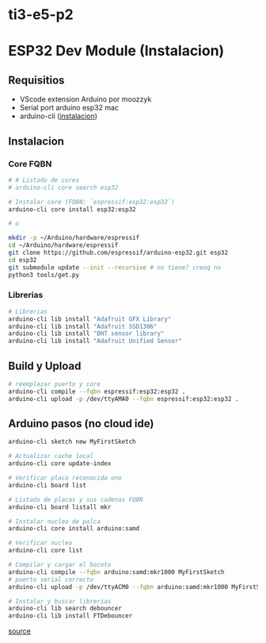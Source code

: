 # ti3-e5-p2

# ESP32 Dev Module (Instalacion)

## Requisitios

- VScode extension Arduino por moozzyk
- Serial port arduino esp32 mac
- arduino-cli ([instalacion](https://docs.arduino.cc/arduino-cli/installation/))

## Instalacion

### Core FQBN

```bash
# # Listado de cores
# arduino-cli core search esp32

# Instalar core (FQBN: `espressif:esp32:esp32`)
arduino-cli core install esp32:esp32

# o

mkdir -p ~/Arduino/hardware/espressif
cd ~/Arduino/hardware/espressif
git clone https://github.com/espressif/arduino-esp32.git esp32
cd esp32
git submodule update --init --recursive # no tiene? creoq no
python3 tools/get.py
```

### Librerias 

```bash
# Librerias
arduino-cli lib install "Adafruit GFX Library"
arduino-cli lib install "Adafruit SSD1306"
arduino-cli lib install "DHT sensor library"
arduino-cli lib install "Adafruit Unified Sensor"
```

## Build y Upload

```bash
# reemplazar puerto y core
arduino-cli compile --fqbn espressif:esp32:esp32 .
arduino-cli upload -p /dev/ttyAMA0 --fqbn espressif:esp32:esp32 .
```

## Arduino pasos (no cloud ide)

```bash
arduino-cli sketch new MyFirstSketch

# Actualizar cache local
arduino-cli core update-index

# Verificar placa reconocida ono
arduino-cli board list

# Listado de placas y sus cadenas FQBN
arduino-cli board listall mkr

# Instalar nucleo de palca
arduino-cli core install arduino:samd

# Verificar nucleo
arduino-cli core list

# Compilar y cargar el boceto
arduino-cli compile --fqbn arduino:samd:mkr1000 MyFirstSketch
# puerto serial correcto
arduino-cli upload -p /dev/ttyACM0 --fqbn arduino:samd:mkr1000 MyFirstSketch

# Instalar y buscar librerias
arduino-cli lib search debouncer
arduino-cli lib install FTDebouncer
```
[source](https://arduino-github-io.translate.goog/arduino-cli/0.35/getting-started/?_x_tr_sl=en&_x_tr_tl=es&_x_tr_hl=es&_x_tr_pto=tc)